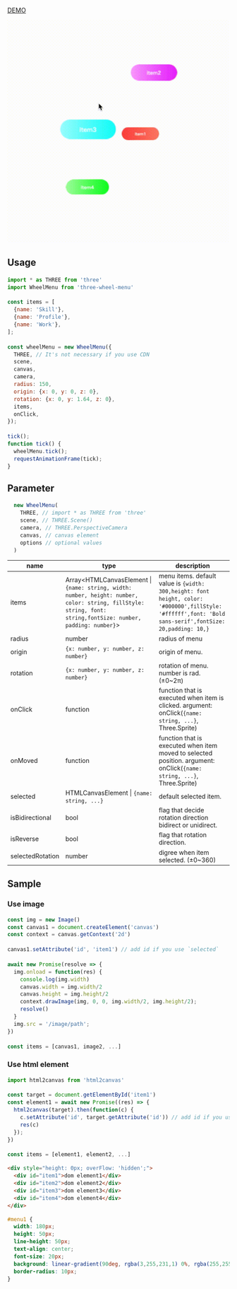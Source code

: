 [DEMO](https://szgk.github.io/three-wheel-menu/sample/dist/index.html)

![wheel_menu](https://github.com/szgk/three-wheel-menu/blob/master/sample/img/wheel_menu.gif)

## Usage

```js
import * as THREE from 'three'
import WheelMenu from 'three-wheel-menu'

const items = [
  {name: 'Skill'},
  {name: 'Profile'},
  {name: 'Work'},
];

const wheelMenu = new WheelMenu({
  THREE, // It's not necessary if you use CDN
  scene,
  canvas,
  camera,
  radius: 150,
  origin: {x: 0, y: 0, z: 0},
  rotation: {x: 0, y: 1.64, z: 0},
  items,
  onClick,
});

tick();
function tick() {
  wheelMenu.tick();
  requestAnimationFrame(tick);
}
```

## Parameter

```js
  new WheelMenu(
    THREE, // import * as THREE from 'three'
    scene, // THREE.Scene()
    camera, // THREE.PerspectiveCamera
    canvas, // canvas element
    options // optional values
  )
```

| name | type | description |
-- | -- | --
| items | Array<HTMLCanvasElement \| `{name: string, width: number, height: number, color: string, fillStyle: string, font: string,fontSize: number, padding: number}`> | menu items. default value is `{width: 300,height: font height, color: '#000000',fillStyle: '#ffffff',font: 'Bold sans-serif',fontSize: 20,padding: 10,}` |
| radius | number | radius of menu |
| origin | `{x: number, y: number, z: number}` | origin of menu. |
| rotation | `{x: number, y: number, z: number}` | rotation of menu. number is rad. (±0~2π)  |
| onClick | function | function that is executed when item is clicked. argument: onClick(`{name: string, ...}`, Three.Sprite) |
| onMoved | function | function that is executed when item moved to selected position. argument: onClick(`{name: string, ...}`, Three.Sprite) |
| selected | HTMLCanvasElement \| `{name: string, ...}` | default selected item. |
| isBidirectional | bool | flag that decide rotation direction bidirect or unidirect. |
| isReverse | bool | flag that rotation direction. |
| selectedRotation | number | digree when item selected. (±0~360) |

## Sample

### Use image
```js
const img = new Image()
const canvas1 = document.createElement('canvas')
const context = canvas.getContext('2d')

canvas1.setAttribute('id', 'item1') // add id if you use `selected`

await new Promise(resolve => {
  img.onload = function(res) {
    console.log(img.width)
    canvas.width = img.width/2
    canvas.height = img.height/2
    context.drawImage(img, 0, 0, img.width/2, img.height/2);
    resolve()
  }
  img.src = '/image/path';
})

const items = [canvas1, image2, ...]
```

### Use html element

```js
import html2canvas from 'html2canvas'

const target = document.getElementById('item1')
const element1 = await new Promise((res) => {
  html2canvas(target).then(function(c) {
    c.setAttribute('id', target.getAttribute('id')) // add id if you use `selected`
    res(c)
  });
})

const items = [element1, element2, ...]
```

```html
<div style="height: 0px; overFlow: 'hidden';">
  <div id="item1">dom element1</div>
  <div id="item2">dom element2</div>
  <div id="item3">dom element3</div>
  <div id="item4">dom element4</div>
</div>
```

```css
#menu1 {
  width: 180px;
  height: 50px;
  line-height: 50px;
  text-align: center;
  font-size: 20px;
  background: linear-gradient(90deg, rgba(3,255,231,1) 0%, rgba(255,255,255,0.580392156862745) 81%);
  border-radius: 10px;
}
```
